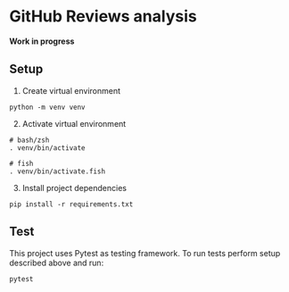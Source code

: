 # GitHub Reviews analysis

**Work in progress** 

## Setup

1. Create virtual environment

```
python -m venv venv
```

2. Activate virtual environment

```
# bash/zsh
. venv/bin/activate
```

```
# fish
. venv/bin/activate.fish
```

3. Install project dependencies

```
pip install -r requirements.txt
```

## Test

This project uses Pytest as testing framework. To run tests perform setup described above and run:

```
pytest
```
